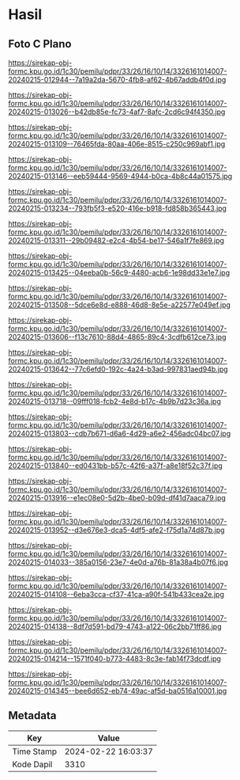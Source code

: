# Hasil

## Foto C Plano

https://sirekap-obj-formc.kpu.go.id/1c30/pemilu/pdpr/33/26/16/10/14/3326161014007-20240215-012944--7a19a2da-5670-4fb8-af62-4b67addb4f0d.jpg

https://sirekap-obj-formc.kpu.go.id/1c30/pemilu/pdpr/33/26/16/10/14/3326161014007-20240215-013026--b42db85e-fc73-4af7-8afc-2cd6c94f4350.jpg

https://sirekap-obj-formc.kpu.go.id/1c30/pemilu/pdpr/33/26/16/10/14/3326161014007-20240215-013109--76465fda-80aa-406e-8515-c250c969abf1.jpg

https://sirekap-obj-formc.kpu.go.id/1c30/pemilu/pdpr/33/26/16/10/14/3326161014007-20240215-013146--eeb59444-9569-4944-b0ca-4b8c44a01575.jpg

https://sirekap-obj-formc.kpu.go.id/1c30/pemilu/pdpr/33/26/16/10/14/3326161014007-20240215-013234--793fb5f3-e520-416e-b918-fd858b365443.jpg

https://sirekap-obj-formc.kpu.go.id/1c30/pemilu/pdpr/33/26/16/10/14/3326161014007-20240215-013311--29b09482-e2c4-4b54-be17-546a1f7fe869.jpg

https://sirekap-obj-formc.kpu.go.id/1c30/pemilu/pdpr/33/26/16/10/14/3326161014007-20240215-013425--04eeba0b-56c9-4480-acb6-1e98dd33e1e7.jpg

https://sirekap-obj-formc.kpu.go.id/1c30/pemilu/pdpr/33/26/16/10/14/3326161014007-20240215-013508--5dce6e8d-e888-46d8-8e5e-a22577e049ef.jpg

https://sirekap-obj-formc.kpu.go.id/1c30/pemilu/pdpr/33/26/16/10/14/3326161014007-20240215-013606--f13c7610-88d4-4865-89c4-3cdfb612ce73.jpg

https://sirekap-obj-formc.kpu.go.id/1c30/pemilu/pdpr/33/26/16/10/14/3326161014007-20240215-013642--77c6efd0-192c-4a24-b3ad-997831aed94b.jpg

https://sirekap-obj-formc.kpu.go.id/1c30/pemilu/pdpr/33/26/16/10/14/3326161014007-20240215-013718--09fff018-fcb2-4e8d-b17c-4b9b7d23c36a.jpg

https://sirekap-obj-formc.kpu.go.id/1c30/pemilu/pdpr/33/26/16/10/14/3326161014007-20240215-013803--cdb7b671-d6a6-4d29-a6e2-456adc04bc07.jpg

https://sirekap-obj-formc.kpu.go.id/1c30/pemilu/pdpr/33/26/16/10/14/3326161014007-20240215-013840--ed0431bb-b57c-42f6-a37f-a8e18f52c37f.jpg

https://sirekap-obj-formc.kpu.go.id/1c30/pemilu/pdpr/33/26/16/10/14/3326161014007-20240215-013916--e1ec08e0-5d2b-4be0-b09d-df41d7aaca79.jpg

https://sirekap-obj-formc.kpu.go.id/1c30/pemilu/pdpr/33/26/16/10/14/3326161014007-20240215-013952--d3e676e3-dca5-4df5-afe2-f75d1a74d87b.jpg

https://sirekap-obj-formc.kpu.go.id/1c30/pemilu/pdpr/33/26/16/10/14/3326161014007-20240215-014033--385a0156-23e7-4e0d-a76b-81a38a4b07f6.jpg

https://sirekap-obj-formc.kpu.go.id/1c30/pemilu/pdpr/33/26/16/10/14/3326161014007-20240215-014108--6eba3cca-cf37-41ca-a90f-541b433cea2e.jpg

https://sirekap-obj-formc.kpu.go.id/1c30/pemilu/pdpr/33/26/16/10/14/3326161014007-20240215-014138--8df7d591-bd79-4743-a122-06c2bb71ff86.jpg

https://sirekap-obj-formc.kpu.go.id/1c30/pemilu/pdpr/33/26/16/10/14/3326161014007-20240215-014214--1571f040-b773-4483-8c3e-fab14f73dcdf.jpg

https://sirekap-obj-formc.kpu.go.id/1c30/pemilu/pdpr/33/26/16/10/14/3326161014007-20240215-014345--bee6d652-eb74-49ac-af5d-ba0516a10001.jpg


## Metadata

| Key        | Value               |
| ---------- | ------------------- |
| Time Stamp | 2024-02-22 16:03:37 |
| Kode Dapil | 3310                |



